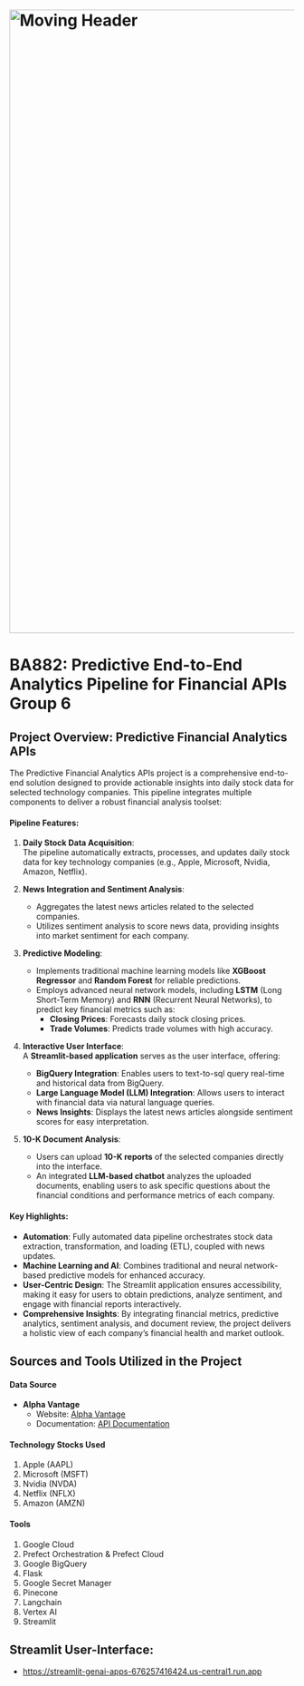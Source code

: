 # <img src = "https://sigmoid-image.s3.amazonaws.com/wp-content/uploads/2022/02/22112809/Build-a-Winning-Data-Pipeline-Architecture-on-the-Cloud-for-CPG-1.gif" alt = "Moving Header" width="1100px">

# BA882: Predictive End-to-End Analytics Pipeline for Financial APIs Group 6
## Project Overview: Predictive Financial Analytics APIs

The Predictive Financial Analytics APIs project is a comprehensive end-to-end solution designed to provide actionable insights into daily stock data for selected technology companies. This pipeline integrates multiple components to deliver a robust financial analysis toolset:

#### **Pipeline Features**:
1. **Daily Stock Data Acquisition**:  
   The pipeline automatically extracts, processes, and updates daily stock data for key technology companies (e.g., Apple, Microsoft, Nvidia, Amazon, Netflix). 

2. **News Integration and Sentiment Analysis**:  
   - Aggregates the latest news articles related to the selected companies.
   - Utilizes sentiment analysis to score news data, providing insights into market sentiment for each company.

3. **Predictive Modeling**:  
   - Implements traditional machine learning models like **XGBoost Regressor** and **Random Forest** for reliable predictions.
   - Employs advanced neural network models, including **LSTM** (Long Short-Term Memory) and **RNN** (Recurrent Neural Networks), to predict key financial metrics such as:
     - **Closing Prices**: Forecasts daily stock closing prices.
     - **Trade Volumes**: Predicts trade volumes with high accuracy.

4. **Interactive User Interface**:  
   A **Streamlit-based application** serves as the user interface, offering:
   - **BigQuery Integration**: Enables users to text-to-sql query real-time and historical data from BigQuery.
   - **Large Language Model (LLM) Integration**: Allows users to interact with financial data via natural language queries.
   - **News Insights**: Displays the latest news articles alongside sentiment scores for easy interpretation.

5. **10-K Document Analysis**:  
   - Users can upload **10-K reports** of the selected companies directly into the interface.
   - An integrated **LLM-based chatbot** analyzes the uploaded documents, enabling users to ask specific questions about the financial conditions and performance metrics of each company.

#### **Key Highlights**:
- **Automation**: Fully automated data pipeline orchestrates stock data extraction, transformation, and loading (ETL), coupled with news updates.
- **Machine Learning and AI**: Combines traditional and neural network-based predictive models for enhanced accuracy.
- **User-Centric Design**: The Streamlit application ensures accessibility, making it easy for users to obtain predictions, analyze sentiment, and engage with financial reports interactively.
- **Comprehensive Insights**: By integrating financial metrics, predictive analytics, sentiment analysis, and document review, the project delivers a holistic view of each company’s financial health and market outlook.

## **Sources and Tools Utilized in the Project**

#### **Data Source**  
- **Alpha Vantage**  
  - Website: [Alpha Vantage](https://www.alphavantage.co/#page-top)  
  - Documentation: [API Documentation](https://www.alphavantage.co/documentation/)  

#### **Technology Stocks Used**  
1. Apple (AAPL)  
2. Microsoft (MSFT)  
3. Nvidia (NVDA)  
4. Netflix (NFLX)  
5. Amazon (AMZN)  

#### **Tools**  
1. Google Cloud  
2. Prefect Orchestration & Prefect Cloud  
3. Google BigQuery  
4. Flask  
5. Google Secret Manager  
6. Pinecone  
7. Langchain  
8. Vertex AI  
9. Streamlit

## Streamlit User-Interface: 
   - https://streamlit-genai-apps-676257416424.us-central1.run.app


